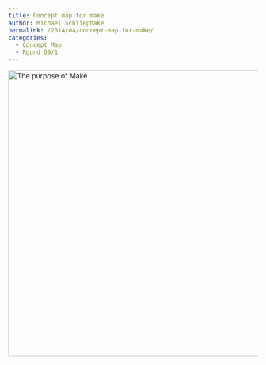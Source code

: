 ```yaml
---
title: Concept map for make
author: Michael Schliephake
permalink: /2014/04/concept-map-for-make/
categories:
  - Concept Map
  - Round 09/1
---
```

[<img class="alignnone size-full wp-image-6883" alt="The purpose of Make" src="http://teaching.software-carpentry.org/wp-content/uploads/2014/04/The-purpose-of-Make.png" width="771" height="578" />][1]

 [1]: http://teaching.software-carpentry.org/wp-content/uploads/2014/04/The-purpose-of-Make.png
